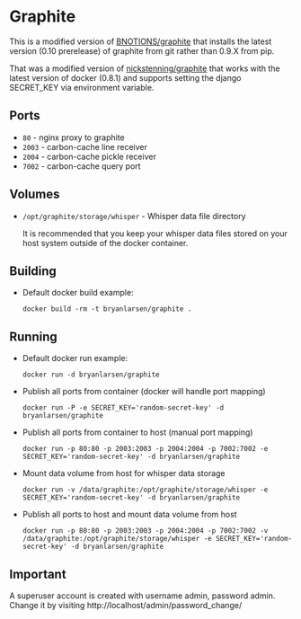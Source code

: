 Graphite
===

This is a modified version of [BNOTIONS/graphite](https://github.com/BNOTIONS/dockerfiles/tree/master/graphite) that installs the latest version (0.10 prerelease) of graphite from git rather than 0.9.X from pip.

That was a modified version of [nickstenning/graphite](https://github.com/nickstenning/dockerfiles/tree/master/graphite) that works with the latest version of docker (0.8.1) and supports setting the django SECRET_KEY via environment variable.


Ports
---

* `80` - nginx proxy to graphite
* `2003` - carbon-cache line receiver
* `2004` - carbon-cache pickle receiver
* `7002` - carbon-cache query port


Volumes
---

* `/opt/graphite/storage/whisper` - Whisper data file directory

	It is recommended that you keep your whisper data files stored on your host system outside of the docker container.

Building
---

* Default docker build example:

	`docker build -rm -t bryanlarsen/graphite .`


Running
---

* Default docker run example:

	`docker run -d bryanlarsen/graphite`

* Publish all ports from container (docker will handle port mapping)

	`docker run -P -e SECRET_KEY='random-secret-key' -d bryanlarsen/graphite`

* Publish all ports from container to host (manual port mapping)

	`docker run -p 80:80 -p 2003:2003 -p 2004:2004 -p 7002:7002 -e SECRET_KEY='random-secret-key' -d bryanlarsen/graphite`

* Mount data volume from host for whisper data storage

	`docker run -v /data/graphite:/opt/graphite/storage/whisper -e SECRET_KEY='random-secret-key' -d bryanlarsen/graphite`

* Publish all ports to host and mount data volume from host

	`docker run -p 80:80 -p 2003:2003 -p 2004:2004 -p 7002:7002 -v /data/graphite:/opt/graphite/storage/whisper -e SECRET_KEY='random-secret-key' -d bryanlarsen/graphite`


Important
---

A superuser account is created with username admin, password admin.  Change it by visiting http://localhost/admin/password_change/
